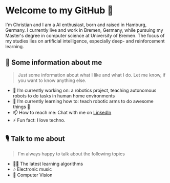 # Welcome to my GitHub 👋

I'm Christian and I am a AI enthusiast, born and raised in Hamburg, Germany. I currently live and work in Bremen, Germany, while pursuing my Master's degree in computer science at University of Bremen. The focus of my studies lies on artificial intelligence, especially deep- and reinforcement learning.


## 👱‍ Some information about me 

> Just some information about what I like and what I do. Let me know, if you want to know anything else.
> 
- 🔭 I’m currently working on: a robotics project, teaching autonomous robots to do tasks in human home environments
- 🌱 I’m currently learning how to: teach robotic arms to do awesome things 🦾
- 📫 How to reach me: Chat with me on [LinkedIn](https://www.linkedin.com/in/lheinbokel/)
- ⚡ Fun fact: I love techno.

## 🎙️ Talk to me about

> I'm always happy to talk about the following topics

- 🙇‍♂️ The latest learning algorithms
- 🎶 Electronic music
- 🌆 Computer Vision
